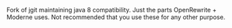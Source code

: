 Fork of jgit maintaining java 8 compatibility. Just the parts OpenRewrite + Moderne uses. Not recommended that you use these for any other purpose. 
